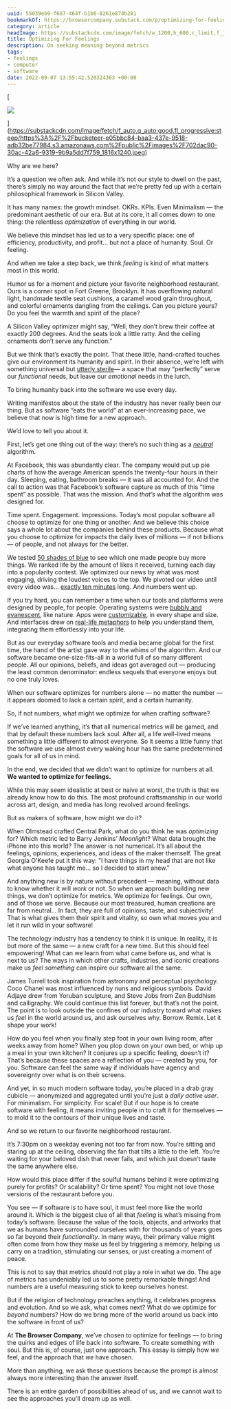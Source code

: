 ```yaml
---
uuid: 55039eb9-f667-464f-b1b0-8261e874b281
bookmarkOf: https://browsercompany.substack.com/p/optimizing-for-feelings
category: article
headImage: https://substackcdn.com/image/fetch/w_1200,h_600,c_limit,f_jpg,q_auto:good,fl_progressive:steep/https%3A%2F%2Fbucketeer-e05bbc84-baa3-437e-9518-adb32be77984.s3.amazonaws.com%2Fpublic%2Fimages%2F702dac90-30ac-42a6-9319-9b9a5dd7f759_1816x1240.jpeg
title: Optimizing For Feelings
description: On seeking meaning beyond metrics
tags:
- feelings
- computer
- software
date: 2022-09-07 13:55:42.520324363 +00:00
---
```


[

![]({"src":"https://bucketeer-e05bbc84-baa3-437e-9518-adb32be77984.s3.amazonaws.com/public/images/702dac90-30ac-42a6-9319-9b9a5dd7f759_1816x1240.jpeg","fullscreen":null,"imageSize":null,"height":994,"width":1456,"resizeWidth":null,"bytes":727472,"alt":null,"title":null,"type":"image/jpeg","href":null,"belowTheFold":false,"internalRedirect":null})

](https://substackcdn.com/image/fetch/f_auto,q_auto:good,fl_progressive:steep/https%3A%2F%2Fbucketeer-e05bbc84-baa3-437e-9518-adb32be77984.s3.amazonaws.com%2Fpublic%2Fimages%2F702dac90-30ac-42a6-9319-9b9a5dd7f759_1816x1240.jpeg)

  
Why are we here?

It’s a question we often ask. And while it’s not our style to dwell on the past, there’s simply no way around the fact that we’re pretty fed up with a certain philosophical framework in Silicon Valley.

It has many names: the growth mindset. OKRs. KPIs. Even Minimalism — the predominant aesthetic of our era. But at its core, it all comes down to one thing: the relentless _optimization_ of everything in our world.

We believe this mindset has led us to a very specific place: one of efficiency, productivity, and profit… but not a place of humanity. Soul. Or feeling.

And when we take a step back, we think _feeling_ is kind of what matters most in this world.

Humor us for a moment and picture your favorite neighborhood restaurant. Ours is a corner spot in Fort Greene, Brooklyn. It has overflowing natural light, handmade textile seat cushions, a caramel wood grain throughout, and colorful ornaments dangling from the ceilings. Can you picture yours? Do you feel the warmth and spirit of the place?

A Silicon Valley optimizer might say, “Well, they don’t brew their coffee at exactly 200 degrees. And the seats look a little ratty. And the ceiling ornaments don’t serve any function.”

But we think that’s exactly the point. That these little, hand-crafted touches give our environment its humanity and spirit. In their absence, we’re left with something universal but [utterly sterile](https://www.theverge.com/2016/8/3/12325104/airbnb-aesthetic-global-minimalism-startup-gentrification)— a space that may “perfectly” serve our _functional_ needs, but leave our _emotional_ needs in the lurch.

  
To bring humanity back into the software we use every day.

Writing manifestos about the state of the industry has never really been our thing. But as software “eats the world” at an ever-increasing pace, we believe that now is high time for a new approach.

We’d love to tell you about it.

  
First, let’s get one thing out of the way: there’s no such thing as a _[neutral](https://reallifemag.com/issue-objectivity/)_ algorithm.

At Facebook, this was abundantly clear. The company would put up pie charts of how the average American spends the twenty-four hours in their day. Sleeping, eating, bathroom breaks — it was all accounted for. And the call to action was that Facebook’s software capture as much of this “time spent” as possible. That was the mission. And _that’s_ what the algorithm was designed for.

Time spent. Engagement. Impressions. Today’s most popular software all choose to optimize for one thing or another. And we believe this choice says a whole lot about the companies behind these products. Because what you choose to optimize for impacts the daily lives of millions — if not billions — of people, and not always for the better.

We tested [50 shades of blue](https://bharathbalasubramanian.medium.com/data-driven-decisions-googles-50-shades-of-blue-experiment-996f01819a97) to see which one made people buy more things. We ranked life by the amount of likes it received, turning each day into a popularity contest. We optimized our news by what was most engaging, driving the loudest voices to the top. We pivoted our video until every video was… [exactly ten minutes](https://www.socialmediatoday.com/news/youtubes-adding-more-ads-with-mid-roll-breaks-available-in-shorter-videos/581173/) long. And numbers went up.

If you try hard, you can remember a time when our tools and platforms were designed by people, for people. Operating systems were [bubbly and evanescent](https://photos5.appleinsider.com/gallery/26609-38176-MacOSX100-xl.jpg), like nature. Apps were [customizable](https://skins.webamp.org/), in every shape and size. And interfaces drew on [real-life metaphors](https://www.youtube.com/watch?v=JcPblsbTn-A) to help you understand them, integrating them effortlessly into your life.

But as our everyday software tools and media became global for the first time, the hand of the artist gave way to the whims of the algorithm. And our software became one-size-fits-all in a world full of so many different people. All our opinions, beliefs, and ideas got averaged out — producing the least common denominator: endless sequels that everyone enjoys but no one truly loves.

When our software optimizes for numbers alone — no matter the number — it appears doomed to lack a certain spirit, and a certain humanity.

  
So, if not numbers, what might we optimize for when crafting software?

If we’ve learned anything, it’s that all numerical metrics will be gamed, and that by default these numbers lack soul. After all, a life well-lived means something a little different to almost everyone. So it seems a little funny that the software we use almost every waking hour has the same predetermined goals for all of us in mind.

In the end, we decided that we didn’t want to optimize for numbers at all. **We wanted to optimize for feelings.**

While this may seem idealistic at best or naive at worst, the truth is that we already know how to do this. The most profound craftsmanship in our world across art, design, and media has long revolved around feelings.

But as makers of software, how might we do it?

When Olmstead crafted Central Park, what do you think he was _optimizing_ for? Which metric led to Barry Jenkins’ _Moonlight_? What data brought the iPhone into this world? The answer is not numerical. It’s all about the feelings, opinions, experiences, and ideas of the maker themself. The great Georgia O’Keefe put it this way: "I have things in my head that are not like what anyone has taught me... so I decided to start anew."

And anything new is by nature without precedent — meaning, without data to know whether it will _work_ or not. So when we approach building new things, we don’t optimize for metrics. We optimize for feelings. Our own, and of those we serve. Because our most treasured, human creations are far from neutral… In fact, they are full of opinions, taste, and subjectivity! That is what gives them their spirit and vitality, so own what moves you and let it run wild in your software!

The technology industry has a tendency to think it is unique. In reality, it is but more of the same — a new craft for a new time. But this should feel empowering! What can we learn from what came before us, and what is next to us? The ways in which other crafts, industries, and iconic creations make us _feel_  _something_ can inspire our software all the same.

James Turrell took inspiration from astronomy and perceptual psychology. Coco Chanel was most influenced by nuns and religious symbols. David Adjaye drew from Yoruban sculpture, and Steve Jobs from Zen Buddhism and calligraphy. We could continue this list forever, but that’s not the point. The point is to look outside the confines of our industry toward what makes us _feel_ in the world around us, and ask ourselves why. Borrow. Remix. Let it shape your work!

How do you feel when you finally step foot in your own living room, after weeks away from home? When you plop down on your own bed, or whip up a meal in your own kitchen? It conjures up a specific feeling, doesn’t it? That’s because these spaces are a reflection of you — created by you, for you. Software can feel the same way if individuals have agency and sovereignty over what is on their screens.

And yet, in so much modern software today, you’re placed in a drab gray cubicle — anonymized and aggregated until you’re just a _daily active user_. For minimalism. For simplicity. For scale! But if our hope is to create software with feeling, it means inviting people in to craft it for themselves — to mold it to the contours of their unique lives and taste.

  
And so we return to our favorite neighborhood restaurant.

It’s 7:30pm on a weekday evening not too far from now. You’re sitting and staring up at the ceiling, observing the fan that tilts a little to the left. You’re waiting for your beloved dish that never fails, and which just doesn’t taste the same anywhere else.

How would this place differ if the soulful humans behind it were optimizing purely for profits? Or scalability? Or time spent? You might not love those versions of the restaurant before you.

You see — if software is to have soul, it must feel more like the world around it. Which is the biggest clue of all that _feeling_ is what’s missing from today’s software. Because the value of the tools, objects, and artworks that we as humans have surrounded ourselves with for thousands of years goes so far beyond their _functionality_. In many ways, their primary value might often come from how they make us feel by triggering a memory, helping us carry on a tradition, stimulating our senses, or just creating a moment of peace.

This is not to say that metrics should not play a role in what we do. The age of metrics has undeniably led us to some pretty remarkable things! And numbers are a useful measuring stick to keep ourselves honest.

But if the religion of technology preaches anything, it celebrates progress and evolution. And so we ask, what comes next? What do we optimize for _beyond_ numbers? How do we bring more of the world around us back into the software in front of us?

At **The Browser Company**, we’ve chosen to optimize for feelings — to bring the quirks and edges of life back into software. To create something with soul. But this is, of course, just one approach. This essay is simply how _we_ feel, and the approach that _we_ have chosen.

More than anything, we ask these questions because the prompt is almost always more interesting than the answer itself.

There is an entire garden of possibilities ahead of us, and we cannot wait to see the approaches you’ll dream up as well.